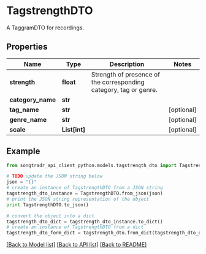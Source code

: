 # TagstrengthDTO

A TaggramDTO for recordings.

## Properties

Name | Type | Description | Notes
------------ | ------------- | ------------- | -------------
**strength** | **float** | Strength of presence of the corresponding category, tag or genre. | 
**category_name** | **str** |  | 
**tag_name** | **str** |  | [optional] 
**genre_name** | **str** |  | [optional] 
**scale** | **List[int]** |  | [optional] 

## Example

```python
from songtradr_api_client_python.models.tagstrength_dto import TagstrengthDTO

# TODO update the JSON string below
json = "{}"
# create an instance of TagstrengthDTO from a JSON string
tagstrength_dto_instance = TagstrengthDTO.from_json(json)
# print the JSON string representation of the object
print TagstrengthDTO.to_json()

# convert the object into a dict
tagstrength_dto_dict = tagstrength_dto_instance.to_dict()
# create an instance of TagstrengthDTO from a dict
tagstrength_dto_form_dict = tagstrength_dto.from_dict(tagstrength_dto_dict)
```
[[Back to Model list]](../README.md#documentation-for-models) [[Back to API list]](../README.md#documentation-for-api-endpoints) [[Back to README]](../README.md)


